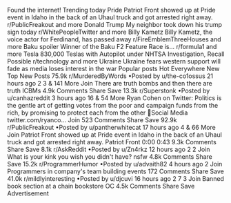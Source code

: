 Found the internet!
Trending today
Pride
Patriot Front showed up at Pride event in Idaho in the back of an Uhaul truck and got arrested right away.
r/PublicFreakout and more
Donald Trump
My neighbor took down his trump sign today
r/WhitePeopleTwitter and more
Billy Kametz
Billy Kametz, the voice actor for Ferdinand, has passed away
r/FireEmblemThreeHouses and more
Baku
spoiler
Winner of the Baku F2 Feature Race is...
r/formula1 and more
Tesla
830,000 Teslas with Autopilot under NHTSA Investigation, Recall Possible
r/technology and more
Ukraine
Ukraine fears western support will fade as media loses interest in the war
Popular posts
Hot
Everywhere
New
Top
New Posts
75.9k
r/MurderedByWords
•Posted by
u/the-co1ossus
21 hours ago
2
3
& 141 More
Join
There are truth bombs and then there are truth ICBMs
4.9k Comments
Share
Save
13.3k
r/Superstonk
•Posted by
u/canhazreddit
3 hours ago
16
& 54 More
Ryan Cohen on Twitter: Politics is the gentle art of getting votes from the poor and campaign funds from the rich, by promising to protect each from the other
📳Social Media
twitter.com/ryanco...
Join
523 Comments
Share
Save
92.9k
r/PublicFreakout
•Posted by
u/pantherwhitecat
17 hours ago
4
& 66 More
Join
Patriot Front showed up at Pride event in Idaho in the back of an Uhaul truck and got arrested right away.
Patriot Front
0:00
0:43
9.3k Comments
Share
Save
8.1k
r/AskReddit
•Posted by
u/Zn4rkz
12 hours ago
2
2
Join
What is your kink you wish you didn't have?
nsfw
4.8k Comments
Share
Save
15.2k
r/ProgrammerHumor
•Posted by
u/advaith82
4 hours ago
2
Join
Programmers in company's team building events
172 Comments
Share
Save
41.0k
r/mildlyinteresting
•Posted by
u/djcuvi
16 hours ago
2
7
3
Join
Banned book section at a chain bookstore
OC
4.5k Comments
Share
Save
Advertisement